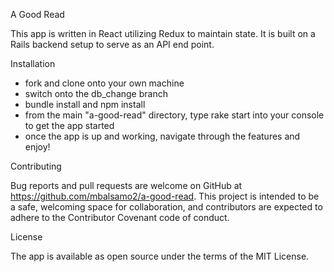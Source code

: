 A Good Read

This app is written in React utilizing Redux to maintain state. It is built on a Rails backend setup to serve as an API end point.

Installation

- fork and clone onto your own machine
- switch onto the db_change branch
- bundle install and npm install
- from the main "a-good-read" directory, type rake start into your console to get the app started
- once the app is up and working, navigate through the features and enjoy!

Contributing

Bug reports and pull requests are welcome on GitHub at https://github.com/mbalsamo2/a-good-read. This project is intended to be a safe, welcoming space for collaboration, and contributors are expected to adhere to the Contributor Covenant code of conduct.

License

The app is available as open source under the terms of the MIT License.
